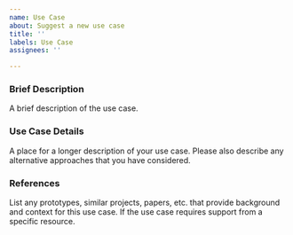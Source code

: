 ```yaml
---
name: Use Case
about: Suggest a new use case
title: ''
labels: Use Case
assignees: ''

---
```


### Brief Description

A brief description of the use case.

### Use Case Details

A place for a longer description of your use case.
Please also describe any alternative approaches that you have considered.

### References

List any prototypes, similar projects, papers, etc. that provide background and context for this use case. If the use case requires support from a specific resource.
